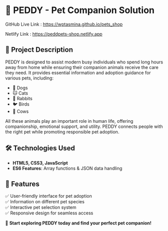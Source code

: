 

# 🐾 PEDDY - Pet Companion Solution  

GitHub Live Link :  https://wptasmina.github.io/pets_shop  

Netlify Link :  https://peddpets-shop.netlify.app

## 📌 Project Description  
PEDDY is designed to assist modern busy individuals who spend long hours away from home while ensuring their companion animals receive the care they need. It provides essential information and adoption guidance for various pets, including:  

- 🐶 Dogs  
- 🐱 Cats  
- 🐰 Rabbits  
- 🐦 Birds  
- 🐄 Cows  

All these animals play an important role in human life, offering companionship, emotional support, and utility. PEDDY connects people with the right pet while promoting responsible pet adoption.  

## 🛠 Technologies Used  
- **HTML5, CSS3, JavaScript**  
- **ES6 Features**: Array functions & JSON data handling  

## 🎯 Features  
✅ User-friendly interface for pet adoption  
✅ Information on different pet species  
✅ Interactive pet selection system  
✅ Responsive design for seamless access  

🚀 **Start exploring PEDDY today and find your perfect pet companion!**  
